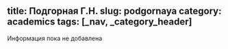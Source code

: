 title: Подгорная Г.Н.
slug: podgornaya
category: academics
tags: [_nav, _category_header]
---

Информация пока не добавлена

